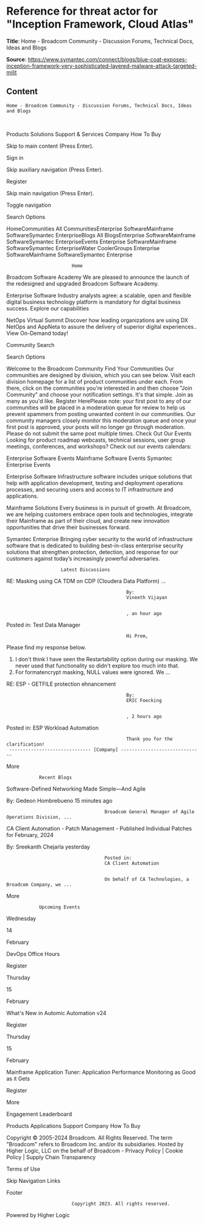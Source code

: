 # Reference for threat actor for "Inception Framework, Cloud Atlas"

**Title**: 
	Home - Broadcom Community - Discussion Forums, Technical Docs, Ideas and Blogs


**Source**: https://www.symantec.com/connect/blogs/blue-coat-exposes-inception-framework-very-sophisticated-layered-malware-attack-targeted-milit

## Content




	Home - Broadcom Community - Discussion Forums, Technical Docs, Ideas and Blogs

















  
													















  


Products
Solutions
Support & Services
Company
How To Buy





  









Skip to main content (Press Enter).










Sign in






Skip auxiliary navigation (Press Enter).




Register
















Skip main navigation (Press Enter).




Toggle navigation























Search Options

















HomeCommunities All CommunitiesEnterprise SoftwareMainframe SoftwareSymantec EnterpriseBlogs All BlogsEnterprise SoftwareMainframe SoftwareSymantec EnterpriseEvents Enterprise SoftwareMainframe SoftwareSymantec EnterpriseWater CoolerGroups Enterprise SoftwareMainframe SoftwareSymantec Enterprise


















							Home
						




















Broadcom Software Academy
We are pleased to announce the launch of the redesigned and upgraded Broadcom Software Academy.









Enterprise Software
Industry analysts agree: a scalable, open and flexible digital business technology platform is mandatory for digital business success.
Explore our capabilities








NetOps Virtual Summit
Discover how leading organizations are using DX NetOps and AppNeta to assure the delivery of superior digital experiences..
View On-Demand today!























Community Search



















Search Options










Welcome to the Broadcom Community
Find Your Communities
Our communities are designed by division, which you can see below. Visit each division homepage for a list of product communities under each. From there, click on the communities you're interested in and then choose "Join Community" and choose your notification settings. It's that simple. Join as many as you'd like. Register HerePlease note: your first post to any of our communities will be placed in a moderation queue for review to help us prevent spammers from posting unwanted content in our communities. Our community managers closely monitor this moderation queue and once your first post is approved, your posts will no longer go through moderation. Please do not submit the same post multiple times. Check Out Our Events
Looking for product roadmap webcasts, technical sessions, user group meetings, conferences, and workshops? Check out our events calendars:

Enterprise Software Events
Mainframe Software Events
Symantec Enterprise Events

 



  
Enterprise Software
Infrastructure software includes unique solutions that help with application development, testing and deployment operations processes, and securing users and access to IT infrastructure and applications.



  
Mainframe Solutions
Every business is in pursuit of growth. At Broadcom, we are helping customers embrace open tools and technologies, integrate their Mainframe as part of their cloud, and create new innovation opportunities that drive their businesses forward.



  
Symantec Enterprise
Bringing cyber security to the world of infrastructure software that is dedicated to building best-in-class enterprise security solutions that strengthen protection, detection, and response for our customers against today’s increasingly powerful adversaries.
















                        Latest Discussions
                        
                    














RE: Masking using CA TDM on CDP (Cloudera Data Platform) ...


                                                By:
                                                Vineeth Vijayan
                                                
                                                
                                                , an hour ago
                                            




Posted in:
                                                Test Data Manager






                                                Hi Prem, 
 Please find my response below. 
 
 1. I don't think I have seen the Restartability option during our masking. We never used that functionality so didn't explore too much into that. 
 2. For formatencrypt masking, NULL values were ignored. We ...
                                                
                                            























RE: ESP - GETFILE protection ehnancement


                                                By:
                                                ERIC Foecking
                                                
                                                
                                                , 2 hours ago
                                            




Posted in:
                                                ESP Workload Automation






                                                Thank you for the clarification! 
     ------------------------------ [Company] ------------------------------
                                                
                                            




















More










                Recent Blogs
                
            














Software-Defined Networking Made Simple—And Agile


By:
Gedeon Hombrebueno
                                        15 minutes ago
                                    





                                        Broadcom General Manager of Agile Operations Division, ...
                                        
                                    











CA Client Automation - Patch Management - Published Individual Patches for February, 2024


By:
Sreekanth Chejarla
                                        yesterday
                                    





                                        Posted in:
                                        CA Client Automation


                                        On behalf of CA Technologies, a Broadcom Company, we ...
                                        
                                    








More









                Upcoming Events
             














Wednesday


14


February








DevOps Office  Hours








Register

















Thursday


15


February








What's New in Automic Automation v24








Register

















Thursday


15


February








Mainframe Application Tuner: Application Performance Monitoring as Good as it Gets








Register
















More




Engagement Leaderboard













Products
Applications
Support
Company
How To Buy


Copyright © 2005-2024 Broadcom. All Rights Reserved. The term "Broadcom" refers to Broadcom Inc. and/or its subsidiaries. Hosted by Higher Logic, LLC on the behalf of Broadcom - Privacy Policy | Cookie Policy | Supply Chain Transparency


Terms of Use





  
  
  
  










Skip Navigation Links

Footer







							Copyright 2023. All rights reserved.
						









Powered by Higher Logic














